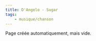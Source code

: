 ```yaml
---
title: D'Angelo - Sugar
tags:
    - musique/chanson
---
```


Page créée automatiquement, mais vide.
